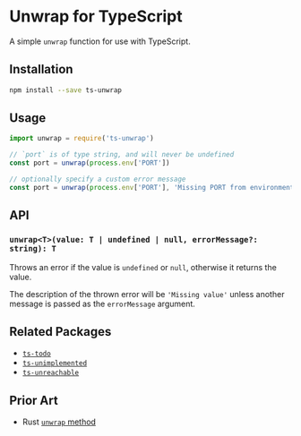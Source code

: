 # Unwrap for TypeScript

A simple `unwrap` function for use with TypeScript.

## Installation

```sh
npm install --save ts-unwrap
```

## Usage

```js
import unwrap = require('ts-unwrap')

// `port` is of type string, and will never be undefined
const port = unwrap(process.env['PORT'])

// optionally specify a custom error message
const port = unwrap(process.env['PORT'], 'Missing PORT from environment')
```

## API

### `unwrap<T>(value: T | undefined | null, errorMessage?: string): T`

Throws an error if the value is `undefined` or `null`, otherwise it returns the value.

The description of the thrown error will be `'Missing value'` unless another message is passed as the `errorMessage` argument.

## Related Packages

- [`ts-todo`](https://github.com/LinusU/ts-todo)
- [`ts-unimplemented`](https://github.com/LinusU/ts-unimplemented)
- [`ts-unreachable`](https://github.com/LinusU/ts-unreachable)

## Prior Art

- Rust [`unwrap` method](https://doc.rust-lang.org/std/option/enum.Option.html#method.unwrap)
